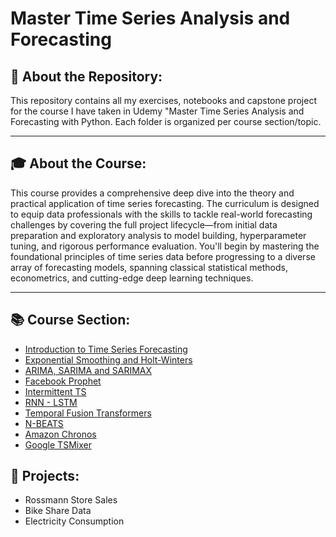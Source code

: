 # Master Time Series Analysis and Forecasting

## 📁 About the Repository:
This repository contains all my exercises, notebooks and capstone project for the course I have taken in Udemy "Master Time Series Analysis and Forecasting with Python. Each folder is organized per course section/topic.

---

## 🎓 About the Course:
This course provides a comprehensive deep dive into the theory and practical application of time series forecasting. The curriculum is designed to equip data professionals with the skills to tackle real-world forecasting challenges by covering the full project lifecycle—from initial data preparation and exploratory analysis to model building, hyperparameter tuning, and rigorous performance evaluation. You'll begin by mastering the foundational principles of time series data before progressing to a diverse array of forecasting models, spanning classical statistical methods, econometrics, and cutting-edge deep learning techniques.

---

## 📚 Course Section:
- [Introduction to Time Series Forecasting](https://github.com/jenelaineDC/Master-Time-Series-Analysis-Forecasting/blob/main/Introduction%20to%20Time%20Series/Introduction_to_Time_Series_Analysis.ipynb)
- [Exponential Smoothing and Holt-Winters](https://github.com/jenelaineDC/Master-Time-Series-Analysis-Forecasting/blob/main/Exponential%20Smoothing%20and%20Holt-Winters/Exponential_Smoothing_and_Holt_Winters.ipynb)
- [ARIMA, SARIMA and SARIMAX](https://github.com/jenelaineDC/Master-Time-Series-Analysis-Forecasting/blob/main/ARIMA%2C%20SARIMA%2C%20SARIMAX/ARIMA_SARIMA_SARIMAX_CV.ipynb)
- [Facebook Prophet](https://github.com/jenelaineDC/Master-Time-Series-Analysis-Forecasting/blob/main/PROPHET/Facebook_Prophet_Daily_Bike_Share.ipynb)
- [Intermittent TS](https://github.com/jenelaineDC/Master-Time-Series-Analysis-Forecasting/blob/main/Intermittent%20TS/Intermittent_Time_Series_using_AutoArima.ipynb)
- [RNN - LSTM](https://github.com/jenelaineDC/Master-Time-Series-Analysis-Forecasting/tree/main/RNN%20-%20LSTM)
- [Temporal Fusion Transformers](https://github.com/jenelaineDC/Master-Time-Series-Analysis-Forecasting/tree/main/TFT)
- [N-BEATS](https://github.com/jenelaineDC/Master-Time-Series-Analysis-Forecasting/tree/main/N-BEATS)
- [Amazon Chronos](https://github.com/jenelaineDC/Master-Time-Series-Analysis-Forecasting/tree/main/AMAZON%20CHRONOS)
- [Google TSMixer](https://github.com/jenelaineDC/Master-Time-Series-Analysis-Forecasting/tree/main/GOOGLE%20TSMIXER)

## 🧪 Projects:
- Rossmann Store Sales
- Bike Share Data
- Electricity Consumption

